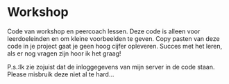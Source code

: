 Workshop
========

Code van workshop en peercoach lessen. Deze code is alleen voor leerdoeleinden en om kleine voorbeelden te geven. Copy pasten van deze code in je project gaat je geen hoog cijfer opleveren.
Succes met het leren, als er nog vragen zijn hoor ik het graag!

P.s.:Ik zie zojuist dat de inloggegevens van mijn server in de code staan. Please misbruik deze niet al te hard...
